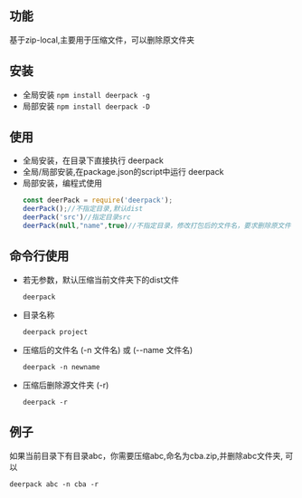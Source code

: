 
## 功能

基于zip-local,主要用于压缩文件，可以删除原文件夹

## 安装

- 全局安装
`
npm install deerpack -g
`
- 局部安装
`
npm install deerpack -D
`
## 使用

- 全局安装，在目录下直接执行 deerpack
- 全局/局部安装,在package.json的script中运行 deerpack
- 局部安装，编程式使用
    ```js
    const deerPack = require('deerpack');
    deerPack();//不指定目录,默认dist
    deerPack('src')//指定目录src
    deerPack(null,"name",true)//不指定目录，修改打包后的文件名，要求删除原文件
    ```

## 命令行使用

- 若无参数，默认压缩当前文件夹下的dist文件
    ```
    deerpack
    ```
- 目录名称 
    ```
    deerpack project
    ```
- 压缩后的文件名 (-n 文件名) 或 (--name 文件名)
    ```
    deerpack -n newname
    ```
- 压缩后删除源文件夹 (-r)
    ```
    deerpack -r
    ```

## 例子
如果当前目录下有目录abc，你需要压缩abc,命名为cba.zip,并删除abc文件夹, 可以
```
deerpack abc -n cba -r
```
  




 